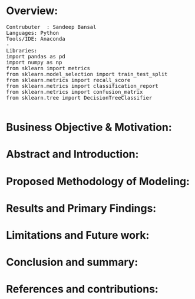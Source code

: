 # Overview: 

</pre>
<pre>
Contrubuter  : Sandeep Bansal
Languages: Python
Tools/IDE: Anaconda
-
Libraries: 
import pandas as pd
import numpy as np 
from sklearn import metrics
from sklearn.model_selection import train_test_split
from sklearn.metrics import recall_score
from sklearn.metrics import classification_report
from sklearn.metrics import confusion_matrix
from sklearn.tree import DecisionTreeClassifier




</pre>
</pre></b>

# Business Objective & Motivation:

# Abstract and Introduction:

  
# Proposed Methodology of Modeling:

  

# Results and Primary Findings:
# Limitations and Future work:

# Conclusion and summary:

# References and contributions:

